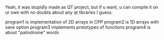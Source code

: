 Yeah, it was stupidly made as QT project, but if u want, u can compile it on ur own with no doubts about any
qt libraries I guess.

program1 is implementation of 2D arrays in CPP
program2 is 1D arrays with save option
program3 implements prototypes of functions
program4 is about "palindrome" words
